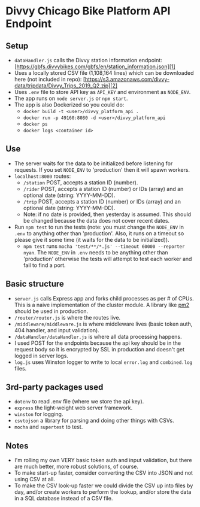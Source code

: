 # Divvy Chicago Bike Platform API Endpoint

## Setup
- `dataHandler.js` calls the Divvy station information endpoint: [https://gbfs.divvybikes.com/gbfs/en/station_information.json][1]
- Uses a locally stored CSV file (1,108,164 lines) which can be downloaded here (not included in repo): [https://s3.amazonaws.com/divvy-data/tripdata/Divvy_Trips_2019_Q2.zip][2]
- Uses `.env` file to store API key as `API_KEY` and environment as `NODE_ENV`.
- The app runs on `node server.js` or `npm start`.
- The app is also Dockerized so you could do:
  - `docker build -t <user>/divvy_platform_api .`
  - `docker run -p 49160:8080 -d <user>/divvy_platform_api` 
  - `docker ps`
  - `docker logs <container id>`

## Use
- The server waits for the data to be initialized before listening for requests. If you set `NODE_ENV` to 'production' then it will spawn workers.
- `localhost:8080` routes:
  - `/station` POST, accepts a station ID (number).
  - `/rider` POST, accepts a station ID (number) or IDs (array) and an optional date (string: YYYY-MM-DD).
  - `/trip` POST, accepts a station ID (number) or IDs (array) and an optional date (string: YYYY-MM-DD).
  - Note: if no date is provided, then yesterday is assumed. This should be changed because the data does not cover recent dates.
- Run `npm test` to run the tests (note: you must change the `NODE_ENV` in `.env` to anything other than 'production'. Also, it runs on a timeout so please give it some time (it waits for the data to be initialized)).
  - `npm test` runs `mocha 'test/**/*.js' --timeout 60000 --reporter nyan`. The `NODE_ENV` in `.env` needs to be anything other than 'production' otherwise the tests will attempt to test each worker and fail to find a port.

## Basic structure
- `server.js` calls Express app and forks child processes as per # of CPUs. This is a naive implementation of the cluster module. A library like [pm2][3] should be used in production.
- `/router/router.js` is where the routes live.
- `/middleware/middleware.js` is where middleware lives (basic token auth, 404 handler, and input validation).
- `/dataHandler/dataHandler.js` is where all data processing happens.
- I used POST for the endpoints because the api key should be in the request body so it is encrypted by SSL in production and doesn't get logged in server logs.
- `log.js` uses Winston logger to write to local `error.log` and `combined.log` files.

## 3rd-party packages used
- `dotenv` to read .env file (where we store the api key).
- `express` the light-weight web server framework.
- `winston` for logging.
- `csvtojson` a library for parsing and doing other things with CSVs.
- `mocha` and `supertest` to test. 

## Notes
- I'm rolling my own VERY basic token auth and input validation, but there are much better, more robust solutions, of course.
- To make start-up faster, consider converting the CSV into JSON and not using CSV at all.
- To make the CSV look-up faster we could divide the CSV up into files by day, and/or create workers to perform the lookup, and/or store the data in a SQL database instead of a CSV file. 
  
[1]:https://gbfs.divvybikes.com/gbfs/en/station_information.json
[2]:https://s3.amazonaws.com/divvy-data/tripdata/Divvy_Trips_2019_Q2.zip
[3]:https://pm2.io/